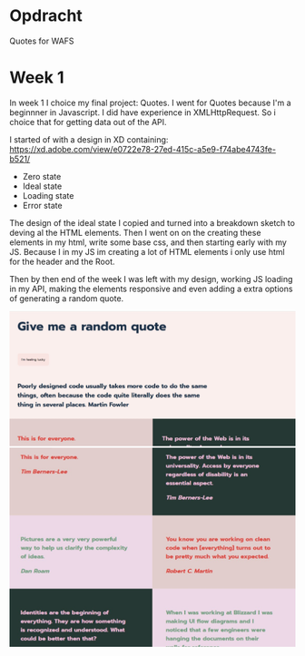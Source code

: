 # Opdracht
Quotes for WAFS

# Week 1
In week 1 I choice my final project: Quotes. I went for Quotes because I'm a beginnner in Javascript. 
I did have experience in  XMLHttpRequest. So i choice that for getting data out of the API.

I started of with a design in XD containing:
https://xd.adobe.com/view/e0722e78-27ed-415c-a5e9-f74abe4743fe-b521/
- Zero state
- Ideal state
- Loading state
- Error state

The design of the ideal state I copied and turned into a breakdown sketch to deving al the HTML elements.
Then I went on on the creating these elements in my html, write some base css, and then starting early with my JS.
Because I in my JS im creating a lot of HTML elements i only use html for the header and the Root. 

Then by then end of the week I was left with my design, working JS loading in my API, making the elements responsive and even adding a extra options of generating a random quote.

![Design so far week 1](./assets/design-week1.jpg)
![Design so far week 1](./assets/design-week1(2).jpg)

